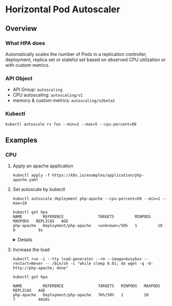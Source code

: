 # Horizontal Pod Autoscaler

## Overview

### What HPA does

Automatically scales the number of Pods in a replication controller, deployment, replica set or stateful set based on observed CPU utilization or with custom metrics.

### API Object

- API Group: `autoscaling`
- CPU autoscaling: `autoscaling/v1`
- memory & custom metrics: `autoscaling/v2beta2`

### Kubectl

```
kubectl autoscale rs foo --min=2 --max=5 --cpu-percent=80
```

## Examples

### CPU

1. Apply an apache application

    ```
    kubectl apply -f https://k8s.io/examples/application/php-apache.yaml
    ```

1. Set autoscale by kubectl

    ```
    kubectl autoscale deployment php-apache --cpu-percent=50 --min=1 --max=10
    ```

    ```
    kubectl get hpa
    NAME         REFERENCE               TARGETS         MINPODS   MAXPODS   REPLICAS   AGE
    php-apache   Deployment/php-apache   <unknown>/50%   1         10        0          9s
    ```

    <details>

    ```
    apiVersion: autoscaling/v1
    kind: HorizontalPodAutoscaler
    metadata:
      name: php-apache
      namespace: default
    spec:
      maxReplicas: 10
      minReplicas: 1
      scaleTargetRef:
        apiVersion: apps/v1
        kind: Deployment
        name: php-apache
      targetCPUUtilizationPercentage: 50
    ```

    </details>

1. Increase the load

    ```
    kubectl run -i --tty load-generator --rm --image=busybox --restart=Never -- /bin/sh -c "while sleep 0.01; do wget -q -O- http://php-apache; done"
    ```

    ```
    kubectl get hpa

    NAME         REFERENCE               TARGETS   MINPODS   MAXPODS   REPLICAS   AGE
    php-apache   Deployment/php-apache   76%/50%   1         10        7          4m10s
    ```
